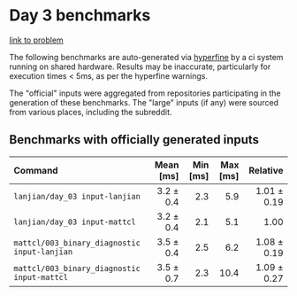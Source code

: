 # Day 3 benchmarks

[link to problem](http://adventofcode.com/2021/day/3)

The following benchmarks are auto-generated via [hyperfine](https://github.com/sharkdp/hyperfine) by a ci system running on shared hardware. Results may be inaccurate, particularly for execution times < 5ms, as per the hyperfine warnings.

The "official" inputs were aggregated from repositories participating in the generation of these benchmarks. The "large" inputs (if any) were sourced from various places, including the subreddit.

## Benchmarks with officially generated inputs
| Command | Mean [ms] | Min [ms] | Max [ms] | Relative |
|:---|---:|---:|---:|---:|
| `lanjian/day_03 input-lanjian` | 3.2 ± 0.4 | 2.3 | 5.9 | 1.01 ± 0.19 |
| `lanjian/day_03 input-mattcl` | 3.2 ± 0.4 | 2.1 | 5.1 | 1.00 |
| `mattcl/003_binary_diagnostic input-lanjian` | 3.5 ± 0.4 | 2.5 | 6.2 | 1.08 ± 0.19 |
| `mattcl/003_binary_diagnostic input-mattcl` | 3.5 ± 0.7 | 2.3 | 10.4 | 1.09 ± 0.27 |
